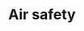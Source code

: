 ---
title: Air safety
longTitle: 'Air safety'
tags:
- gccommon
french:
- "[[Securite aerienne]]"
scopeNote:
- "The ability of an aircraft or component parts to p"
usedFor:
- "[[Airport safety]]"
- "[[Airworthiness]]"
- "[[Aviation safety]]"
- "[[Cabin safety]]"
- "[[Flight safety]]"
---